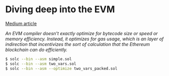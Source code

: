 # Diving deep into the EVM

[Medium article](https://medium.com/@hayeah/diving-into-the-ethereum-vm-6e8d5d2f3c30)

_An EVM compiler doesn’t exactly optimize for bytecode size or speed or memory efficiency. Instead, it optimizes for gas usage, which is an layer of indirection that incentivizes the sort of calculation that the Ethereum blockchain can do efficiently._

```bash
$ solc --bin --asm simple.sol
$ solc --bin --asm two_vars.sol
$ solc --bin --asm --optimize two_vars_packed.sol
```